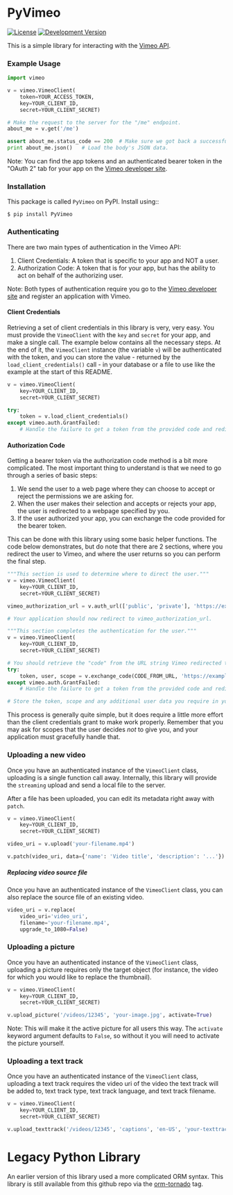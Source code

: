 # PyVimeo

[![License](https://img.shields.io/pypi/l/PyVimeo.svg?style=flat-square)](https://pypi.python.org/pypi/PyVimeo/)
[![Development Version](https://img.shields.io/pypi/v/PyVimeo.svg?style=flat-square)](https://pypi.python.org/pypi/PyVimeo/)

This is a simple library for interacting with the [Vimeo API](https://developers.vimeo.com).

### Example Usage

```python
import vimeo

v = vimeo.VimeoClient(
    token=YOUR_ACCESS_TOKEN,
    key=YOUR_CLIENT_ID,
    secret=YOUR_CLIENT_SECRET)

# Make the request to the server for the "/me" endpoint.
about_me = v.get('/me')

assert about_me.status_code == 200  # Make sure we got back a successful response.
print about_me.json()   # Load the body's JSON data.

```

Note: You can find the app tokens and an authenticated bearer token in the "OAuth 2" tab for your app on the [Vimeo developer site](https://developer.vimeo.com/apps).

### Installation 

This package is called ``PyVimeo`` on PyPI. Install using::

    $ pip install PyVimeo

### Authenticating

There are two main types of authentication in the Vimeo API:

1. Client Credentials: A token that is specific to your app and NOT a user.
2. Authorization Code: A token that is for your app, but has the ability to act on behalf of the authorizing user.

Note:  Both types of authentication require you go to the [Vimeo developer site](https://developer.vimeo.com/apps) and register an application with Vimeo.

#### Client Credentials

Retrieving a set of client credentials in this library is very, very easy. You must provide the `VimeoClient` with the `key` and `secret` for your app, and make a single call. The example below contains all the necessary steps. At the end of it, the `VimeoClient` instance (the variable `v`) will be authenticated with the token, and you can store the value - returned by the `load_client_credentials()` call - in your database or a file to use like the example at the start of this README.

```python
v = vimeo.VimeoClient(
    key=YOUR_CLIENT_ID,
    secret=YOUR_CLIENT_SECRET)

try:
    token = v.load_client_credentials()
except vimeo.auth.GrantFailed:
    # Handle the failure to get a token from the provided code and redirect.
```

#### Authorization Code

Getting a bearer token via the authorization code method is a bit more complicated. The most important thing to understand is that we need to go through a series of basic steps:

1. We send the user to a web page where they can choose to accept or reject the permissions we are asking for.
2. When the user makes their selection and accepts or rejects your app, the user is redirected to a webpage specified by you.
3. If the user authorized your app, you can exchange the code provided for the bearer token.

This can be done with this library using some basic helper functions. The code below demonstrates, but do note that there are 2 sections, where you redirect the user to Vimeo, and where the user returns so you can perform the final step.

```python
"""This section is used to determine where to direct the user."""
v = vimeo.VimeoClient(
    key=YOUR_CLIENT_ID,
    secret=YOUR_CLIENT_SECRET)

vimeo_authorization_url = v.auth_url(['public', 'private'], 'https://example.com')

# Your application should now redirect to vimeo_authorization_url.
```

```python
"""This section completes the authentication for the user."""
v = vimeo.VimeoClient(
    key=YOUR_CLIENT_ID,
    secret=YOUR_CLIENT_SECRET)

# You should retrieve the "code" from the URL string Vimeo redirected to.  Here that's named CODE_FROM_URL
try:
    token, user, scope = v.exchange_code(CODE_FROM_URL, 'https://example.com')
except vimeo.auth.GrantFailed:
    # Handle the failure to get a token from the provided code and redirect.

# Store the token, scope and any additional user data you require in your database so users do not have to re-authorize your application repeatedly.
```

This process is generally quite simple, but it does require a little more effort than the client credentials grant to make work properly. Remember that you may ask for scopes that the user decides *not* to give you, and your application must gracefully handle that.

### Uploading a new video

Once you have an authenticated instance of the `VimeoClient` class, uploading is a single function call away. Internally, this library will provide the `streaming` upload and send a local file to the server.

After a file has been uploaded, you can edit its metadata right away with `patch`.

```python
v = vimeo.VimeoClient(
    key=YOUR_CLIENT_ID,
    secret=YOUR_CLIENT_SECRET)

video_uri = v.upload('your-filename.mp4')

v.patch(video_uri, data={'name': 'Video title', 'description': '...'})
```

##### Replacing video source file

Once you have an authenticated instance of the `VimeoClient` class, you can also replace the source file of an existing video.

```python
video_uri = v.replace(
    video_uri='video_uri', 
    filename='your-filename.mp4',
    upgrade_to_1080=False)
```

### Uploading a picture

Once you have an authenticated instance of the `VimeoClient` class, uploading a picture requires only the target object (for instance, the video for which you would like to replace the thumbnail).

```python
v = vimeo.VimeoClient(
    key=YOUR_CLIENT_ID,
    secret=YOUR_CLIENT_SECRET)

v.upload_picture('/videos/12345', 'your-image.jpg', activate=True)
```

Note: This will make it the active picture for all users this way. The `activate` keyword argument defaults to `False`, so without it you will need to activate the picture yourself.

### Uploading a text track

Once you have an authenticated instance of the `VimeoClient` class, uploading a text track requires the video uri of the video the text track will be added to, text track type, text track language, and text track filename.

```python
v = vimeo.VimeoClient(
    key=YOUR_CLIENT_ID,
    secret=YOUR_CLIENT_SECRET)

v.upload_texttrack('/videos/12345', 'captions', 'en-US', 'your-texttrack.vtt')
```

# Legacy Python Library

An earlier version of this library used a more complicated ORM syntax. This library is still available from this github repo via the [orm-tornado](https://github.com/vimeo/vimeo.py/releases/tag/orm-tornado) tag.
